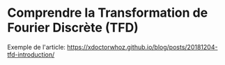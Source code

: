 # Comprendre la Transformation de Fourier Discrète (TFD)

Exemple de l'article: https://xdoctorwhoz.github.io/blog/posts/20181204-tfd-introduction/

